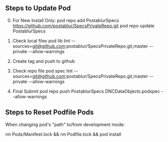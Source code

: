Steps to Update Pod
------------------------
0. For New Install Only:
pod repo add PostablurSpecs https://github.com/postablur/SpecsPrivateRepo.git
pod repo update PostablurSpecs

1. Check local files
pod lib lint --sources=git@github.com:postablur/SpecsPrivateRepo.git,master --private --allow-warnings

2. Create tag and push to github

3. Check repo file
pod spec lint --sources=git@github.com:postablur/SpecsPrivateRepo.git,master --private --allow-warnings

4. Final Submit
pod repo push PostablurSpecs DNCDataObjects.podspec --allow-warnings


Steps to Reset Podfile Pods
--------------------------------
When changing pod's "path" to/from development mode:

rm Pods/Manifest.lock && rm Podfile.lock && pod install


